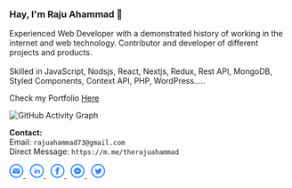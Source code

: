 ### Hay, I'm Raju Ahammad 👋

<p>Experienced Web Developer with a demonstrated history of working in the internet and web technology. Contributor and developer of different projects and products.
<br>
<br>Skilled in JavaScript, Nodsjs, React, Nextjs, Redux, Rest API, MongoDB, Styled Components, Context API, PHP, WordPress.....
</p>

<p>
Check my Portfolio <a href="https://rajuahammad.com/">Here</a><br> 
</p>


<!---
<a href="https://app.daily.dev/rajuahammad"><img src="https://api.daily.dev/devcards/29123494f86c4d79a16fcd4897d7cb2f.png?r=n9d" width="400" alt="Raju Ahammad's Dev Card"/></a>
<br/>

![GitHub stats](https://github-readme-stats.vercel.app/api?username=therajuahammad&show_icons=true)  
-->


![GitHub Activity Graph](https://activity-graph.herokuapp.com/graph?username=therajuahammad&theme=github)  


<p>
<strong>Contact:</strong> <br>
Email: <code>rajuahammad73@gmail.com</code> <br>
Direct Message: <code>https://m.me/therajuahammad</code>
</p>

<p>  
<a href="mailto:rajuahammad73@gmail.com" title="Email">
    <img src="https://github.com/AbmSourav/AbmSourav/blob/master/assets/images/email.png" width="25" height="25">
</a>
&nbsp;

<a href="https://www.linkedin.com/in/therajuahammad/" title="LinkedIn">
    <img src="https://github.com/AbmSourav/AbmSourav/blob/master/assets/images/linkedin.png" width="25" height="25">
</a>
&nbsp;

<a href="https://www.facebook.com/therajuahammad" title="Facebook">
    <img src="https://github.com/AbmSourav/AbmSourav/blob/master/assets/images/facebook.png" width="25" height="25">
</a>
&nbsp;

<a href="https://m.me/therajuahammad" title="Messenger">
    <img src="https://github.com/AbmSourav/AbmSourav/blob/master/assets/images/messenger.png" width="25" height="25">
</a>
&nbsp;

<a href="https://twitter.com/therajuahammad" title="Twitter">
    <img src="https://github.com/AbmSourav/AbmSourav/blob/master/assets/images/twitter.png" width="25" height="25">
</a>
</p>
